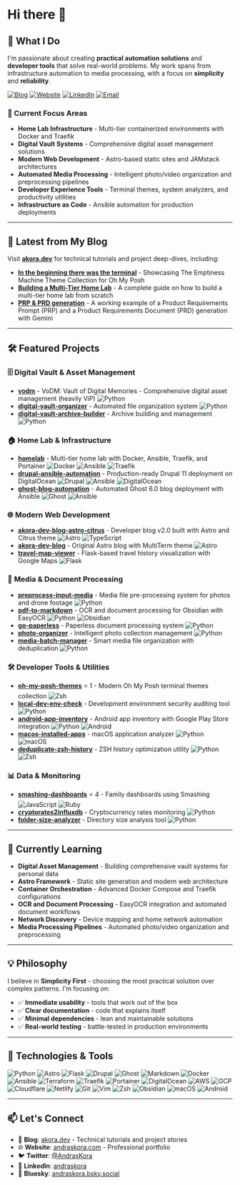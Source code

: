 # Hi there 👋

## 🚀 What I Do

I'm passionate about creating **practical automation solutions** and **developer tools** that solve real-world problems. My work spans from infrastructure automation to media processing, with a focus on **simplicity** and **reliability**.

[![Blog](https://img.shields.io/badge/Blog-akora.dev-fdc500)](https://akora.dev)
[![Website](https://img.shields.io/badge/Website-andraskora.com-00a8e8)](https://andraskora.com)
[![LinkedIn](https://img.shields.io/badge/LinkedIn-andraskora-4c956c)](https://www.linkedin.com/in/andraskora/)
[![Email](https://img.shields.io/badge/Email-contact-f3722c)](mailto:ak@akora.info)

### 🎯 Current Focus Areas

- **Home Lab Infrastructure** - Multi-tier containerized environments with Docker and Traefik
- **Digital Vault Systems** - Comprehensive digital asset management solutions
- **Modern Web Development** - Astro-based static sites and JAMstack architectures
- **Automated Media Processing** - Intelligent photo/video organization and preprocessing pipelines
- **Developer Experience Tools** - Terminal themes, system analyzers, and productivity utilities
- **Infrastructure as Code** - Ansible automation for production deployments

---

## 📝 Latest from My Blog

Visit **[akora.dev](https://akora.dev)** for technical tutorials and project deep-dives, including:

- **[In the beginning there was the terminal](https://akora.dev/posts/in-the-beginning-there-was-the-terminal)** - Showcasing The Emptiness Machine Theme Collection for Oh My Posh
- **[Building a Multi-Tier Home Lab](https://akora.dev/series/multi-tier-home-lab/)** - A complete guide on how to build a multi-tier home lab from scratch
- **[PRP & PRD generation](https://akora.dev/series/product-requirements-document-generation/)** - A working example of a Product Requirements Prompt (PRP) and a Product Requirements Document (PRD) generation with Gemini

---

## 🛠️ Featured Projects

### 🗄️ **Digital Vault & Asset Management**

- **[vodm](https://github.com/akora/vodm)** - VoDM: Vault of Digital Memories - Comprehensive digital asset management (heavily ViP) ![Python](https://img.shields.io/badge/-Python-3776AB?style=flat&logo=python&logoColor=white)
- **[digital-vault-organizer](https://github.com/akora/digital-vault-organizer)** - Automated file organization system ![Python](https://img.shields.io/badge/-Python-3776AB?style=flat&logo=python&logoColor=white)
- **[digital-vault-archive-builder](https://github.com/akora/digital-vault-archive-builder)** - Archive building and management ![Python](https://img.shields.io/badge/-Python-3776AB?style=flat&logo=python&logoColor=white)

### 🏠 **Home Lab & Infrastructure**

- **[homelab](https://github.com/akora/homelab)** - Multi-tier home lab with Docker, Ansible, Traefik, and Portainer ![Docker](https://img.shields.io/badge/-Docker-2496ED?style=flat&logo=docker&logoColor=white) ![Ansible](https://img.shields.io/badge/-Ansible-EE0000?style=flat&logo=ansible&logoColor=white) ![Traefik](https://img.shields.io/badge/-Traefik-24A1C1?style=flat&logo=traefikproxy&logoColor=white)
- **[drupal-ansible-automation](https://github.com/akora/drupal-ansible-automation)** - Production-ready Drupal 11 deployment on DigitalOcean ![Drupal](https://img.shields.io/badge/-Drupal-0678BE?style=flat&logo=drupal&logoColor=white) ![Ansible](https://img.shields.io/badge/-Ansible-EE0000?style=flat&logo=ansible&logoColor=white) ![DigitalOcean](https://img.shields.io/badge/-DigitalOcean-0080FF?style=flat&logo=digitalocean&logoColor=white)
- **[ghost-blog-automation](https://github.com/akora/ghost-blog-automation)** - Automated Ghost 6.0 blog deployment with Ansible ![Ghost](https://img.shields.io/badge/-Ghost-15171A?style=flat&logo=ghost&logoColor=white) ![Ansible](https://img.shields.io/badge/-Ansible-EE0000?style=flat&logo=ansible&logoColor=white)

### 🌐 **Modern Web Development**

- **[akora-dev-blog-astro-citrus](https://github.com/akora/akora-dev-blog-astro-citrus)** - Developer blog v2.0 built with Astro and Citrus theme ![Astro](https://img.shields.io/badge/-Astro-FF5D01?style=flat&logo=astro&logoColor=white) ![TypeScript](https://img.shields.io/badge/-TypeScript-3178C6?style=flat&logo=typescript&logoColor=white)
- **[akora-dev-blog](https://github.com/akora/akora-dev-blog)** - Original Astro blog with MultiTerm theme ![Astro](https://img.shields.io/badge/-Astro-FF5D01?style=flat&logo=astro&logoColor=white)
- **[travel-map-viewer](https://github.com/akora/travel-map-viewer)** - Flask-based travel history visualization with Google Maps ![Flask](https://img.shields.io/badge/-Flask-000000?style=flat&logo=flask&logoColor=white)

### 📁 **Media & Document Processing**

- **[preprocess-input-media](https://github.com/akora/preprocess-input-media)** - Media file pre-processing system for photos and drone footage ![Python](https://img.shields.io/badge/-Python-3776AB?style=flat&logo=python&logoColor=white)
- **[pdf-to-markdown](https://github.com/akora/pdf-to-markdown)** - OCR and document processing for Obsidian with EasyOCR ![Python](https://img.shields.io/badge/-Python-3776AB?style=flat&logo=python&logoColor=white) ![Obsidian](https://img.shields.io/badge/-Obsidian-7C3AED?style=flat&logo=obsidian&logoColor=white)
- **[go-paperless](https://github.com/akora/go-paperless)** - Paperless document processing system ![Python](https://img.shields.io/badge/-Python-3776AB?style=flat&logo=python&logoColor=white)
- **[photo-organizer](https://github.com/akora/photo-organizer)** - Intelligent photo collection management ![Python](https://img.shields.io/badge/-Python-3776AB?style=flat&logo=python&logoColor=white)
- **[media-batch-manager](https://github.com/akora/media-batch-manager)** - Smart media file organization with deduplication ![Python](https://img.shields.io/badge/-Python-3776AB?style=flat&logo=python&logoColor=white)

### 🛠️ **Developer Tools & Utilities**

- **[oh-my-posh-themes](https://github.com/akora/oh-my-posh-themes)** ⭐ 1 - Modern Oh My Posh terminal themes collection ![Zsh](https://img.shields.io/badge/-Zsh-F15A24?style=flat&logo=gnu-bash&logoColor=white)
- **[local-dev-env-check](https://github.com/akora/local-dev-env-check)** - Development environment security auditing tool ![Python](https://img.shields.io/badge/-Python-3776AB?style=flat&logo=python&logoColor=white)
- **[android-app-inventory](https://github.com/akora/android-app-inventory)** - Android app inventory with Google Play Store integration ![Python](https://img.shields.io/badge/-Python-3776AB?style=flat&logo=python&logoColor=white) ![Android](https://img.shields.io/badge/-Android-3DDC84?style=flat&logo=android&logoColor=white)
- **[macos-installed-apps](https://github.com/akora/macos-installed-apps)** - macOS application analyzer ![Python](https://img.shields.io/badge/-Python-3776AB?style=flat&logo=python&logoColor=white) ![macOS](https://img.shields.io/badge/-macOS-000000?style=flat&logo=apple&logoColor=white)
- **[deduplicate-zsh-history](https://github.com/akora/deduplicate-zsh-history)** - ZSH history optimization utility ![Python](https://img.shields.io/badge/-Python-3776AB?style=flat&logo=python&logoColor=white) ![Zsh](https://img.shields.io/badge/-Zsh-F15A24?style=flat&logo=gnu-bash&logoColor=white)

### 📊 **Data & Monitoring**

- **[smashing-dashboards](https://github.com/akora/smashing-dashboards)** ⭐ 4 - Family dashboards using Smashing ![JavaScript](https://img.shields.io/badge/-JavaScript-F7DF1E?style=flat&logo=javascript&logoColor=black) ![Ruby](https://img.shields.io/badge/-Ruby-CC342D?style=flat&logo=ruby&logoColor=white)
- **[cryptorates2influxdb](https://github.com/akora/cryptorates2influxdb)** - Cryptocurrency rates monitoring ![Python](https://img.shields.io/badge/-Python-3776AB?style=flat&logo=python&logoColor=white)
- **[folder-size-analyzer](https://github.com/akora/folder-size-analyzer)** - Directory size analysis tool ![Python](https://img.shields.io/badge/-Python-3776AB?style=flat&logo=python&logoColor=white)

---

## 🌱 Currently Learning

- **Digital Asset Management** - Building comprehensive vault systems for personal data
- **Astro Framework** - Static site generation and modern web architecture
- **Container Orchestration** - Advanced Docker Compose and Traefik configurations
- **OCR and Document Processing** - EasyOCR integration and automated document workflows
- **Network Discovery** - Device mapping and home network automation
- **Media Processing Pipelines** - Automated photo/video organization and preprocessing

---

## 💡 Philosophy

I believe in **Simplicity First** - choosing the most practical solution over complex patterns. I'm focusing on:

- ✅ **Immediate usability** - tools that work out of the box
- ✅ **Clear documentation** - code that explains itself
- ✅ **Minimal dependencies** - lean and maintainable solutions
- ✅ **Real-world testing** - battle-tested in production environments

---

## 🔧 Technologies & Tools

![Python](https://img.shields.io/badge/-Python-3776AB?style=flat&logo=python&logoColor=white)
![Astro](https://img.shields.io/badge/-Astro-FF5D01?style=flat&logo=astro&logoColor=white)
![Flask](https://img.shields.io/badge/-Flask-000000?style=flat&logo=flask&logoColor=white)
![Drupal](https://img.shields.io/badge/-Drupal-0678BE?style=flat&logo=drupal&logoColor=white)
![Ghost](https://img.shields.io/badge/-Ghost-15171A?style=flat&logo=ghost&logoColor=white)
![Markdown](https://img.shields.io/badge/-Markdown-000000?style=flat&logo=markdown&logoColor=white)
![Docker](https://img.shields.io/badge/-Docker-2496ED?style=flat&logo=docker&logoColor=white)
![Ansible](https://img.shields.io/badge/-Ansible-EE0000?style=flat&logo=ansible&logoColor=white)
![Terraform](https://img.shields.io/badge/-Terraform-7B42BC?style=flat&logo=terraform&logoColor=white)
![Traefik](https://img.shields.io/badge/-Traefik-24A1C1?style=flat&logo=traefikproxy&logoColor=white)
![Portainer](https://img.shields.io/badge/-Portainer-13BEF9?style=flat&logo=portainer&logoColor=white)
![DigitalOcean](https://img.shields.io/badge/-DigitalOcean-0080FF?style=flat&logo=digitalocean&logoColor=white)
![AWS](https://img.shields.io/badge/-AWS-232F3E?style=flat&logo=aws&logoColor=white)
![GCP](https://img.shields.io/badge/-GCP-4285F4?style=flat&logo=google-cloud&logoColor=white)
![Cloudflare](https://img.shields.io/badge/-Cloudflare-F38020?style=flat&logo=cloudflare&logoColor=white)
![Netlify](https://img.shields.io/badge/-Netlify-00C7B7?style=flat&logo=netlify&logoColor=white)
![Git](https://img.shields.io/badge/-Git-F05032?style=flat&logo=git&logoColor=white)
![Vim](https://img.shields.io/badge/-Vim-019733?style=flat&logo=vim&logoColor=white)
![Zsh](https://img.shields.io/badge/-Zsh-F15A24?style=flat&logo=gnu-bash&logoColor=white)
![Obsidian](https://img.shields.io/badge/-Obsidian-7C3AED?style=flat&logo=obsidian&logoColor=white)
![macOS](https://img.shields.io/badge/-macOS-000000?style=flat&logo=apple&logoColor=white)
![Android](https://img.shields.io/badge/-Android-3DDC84?style=flat&logo=android&logoColor=white)

---

## 📫 Let's Connect

- 📝 **Blog**: [akora.dev](https://akora.dev) - Technical tutorials and project stories
- 🌐 **Website**: [andraskora.com](https://andraskora.com) - Professional portfolio
- 🐦 **Twitter**: [@AndrasKora](https://twitter.com/AndrasKora)
- 💼 **LinkedIn**: [andraskora](https://www.linkedin.com/in/andraskora/)
- 🦋 **Bluesky**: [andraskora.bsky.social](https://bsky.app/profile/andraskora.bsky.social)
